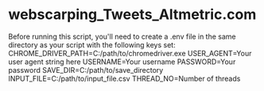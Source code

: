 # webscarping_Tweets_Altmetric.com

Before running this script, you'll need to create a .env file in the same directory as your script with the following keys set:
CHROME_DRIVER_PATH=C:/path/to/chromedriver.exe
USER_AGENT=Your user agent string here
USERNAME=Your username
PASSWORD=Your password
SAVE_DIR=C:/path/to/save_directory
INPUT_FILE=C:/path/to/input_file.csv
THREAD_NO=Number of threads
